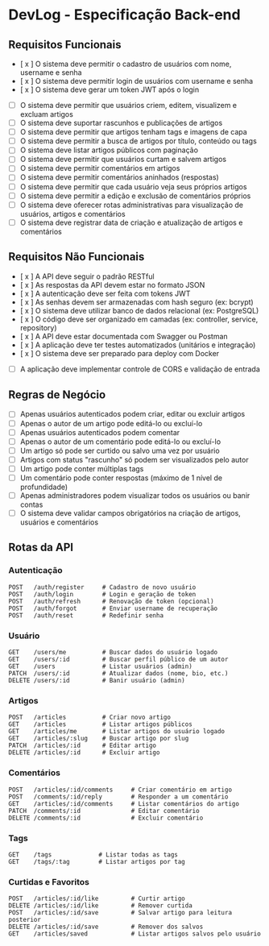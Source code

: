# DevLog - Especificação Back-end

## Requisitos Funcionais

- [ x ] O sistema deve permitir o cadastro de usuários com nome, username e senha  
- [ x ] O sistema deve permitir login de usuários com username e senha  
- [ x ] O sistema deve gerar um token JWT após o login  
- [ ] O sistema deve permitir que usuários criem, editem, visualizem e excluam artigos  
- [ ] O sistema deve suportar rascunhos e publicações de artigos  
- [ ] O sistema deve permitir que artigos tenham tags e imagens de capa  
- [ ] O sistema deve permitir a busca de artigos por título, conteúdo ou tags  
- [ ] O sistema deve listar artigos públicos com paginação  
- [ ] O sistema deve permitir que usuários curtam e salvem artigos  
- [ ] O sistema deve permitir comentários em artigos  
- [ ] O sistema deve permitir comentários aninhados (respostas)  
- [ ] O sistema deve permitir que cada usuário veja seus próprios artigos  
- [ ] O sistema deve permitir a edição e exclusão de comentários próprios  
- [ ] O sistema deve oferecer rotas administrativas para visualização de usuários, artigos e comentários  
- [ ] O sistema deve registrar data de criação e atualização de artigos e comentários  

## Requisitos Não Funcionais

- [ x ] A API deve seguir o padrão RESTful  
- [ x ] As respostas da API devem estar no formato JSON  
- [ x ] A autenticação deve ser feita com tokens JWT  
- [ x ] As senhas devem ser armazenadas com hash seguro (ex: bcrypt)  
- [ x ] O sistema deve utilizar banco de dados relacional (ex: PostgreSQL)  
- [ x ] O código deve ser organizado em camadas (ex: controller, service, repository)  
- [ x ] A API deve estar documentada com Swagger ou Postman  
- [ x ] A aplicação deve ter testes automatizados (unitários e integração)  
- [ x ] O sistema deve ser preparado para deploy com Docker  
- [ ] A aplicação deve implementar controle de CORS e validação de entrada  

## Regras de Negócio

- [ ] Apenas usuários autenticados podem criar, editar ou excluir artigos  
- [ ] Apenas o autor de um artigo pode editá-lo ou excluí-lo  
- [ ] Apenas usuários autenticados podem comentar  
- [ ] Apenas o autor de um comentário pode editá-lo ou excluí-lo  
- [ ] Um artigo só pode ser curtido ou salvo uma vez por usuário  
- [ ] Artigos com status "rascunho" só podem ser visualizados pelo autor  
- [ ] Um artigo pode conter múltiplas tags  
- [ ] Um comentário pode conter respostas (máximo de 1 nível de profundidade)  
- [ ] Apenas administradores podem visualizar todos os usuários ou banir contas  
- [ ] O sistema deve validar campos obrigatórios na criação de artigos, usuários e comentários  

## Rotas da API

### Autenticação

```http
POST   /auth/register     # Cadastro de novo usuário  
POST   /auth/login        # Login e geração de token  
POST   /auth/refresh      # Renovação de token (opcional)  
POST   /auth/forgot       # Enviar username de recuperação  
POST   /auth/reset        # Redefinir senha  
```

### Usuário

```http
GET    /users/me          # Buscar dados do usuário logado  
GET    /users/:id         # Buscar perfil público de um autor  
GET    /users             # Listar usuários (admin)  
PATCH  /users/:id         # Atualizar dados (nome, bio, etc.)  
DELETE /users/:id         # Banir usuário (admin)  
```

### Artigos

```http
POST   /articles          # Criar novo artigo  
GET    /articles          # Listar artigos públicos  
GET    /articles/me       # Listar artigos do usuário logado  
GET    /articles/:slug    # Buscar artigo por slug  
PATCH  /articles/:id      # Editar artigo  
DELETE /articles/:id      # Excluir artigo  
```

### Comentários

```http
POST   /articles/:id/comments     # Criar comentário em artigo  
POST   /comments/:id/reply        # Responder a um comentário  
GET    /articles/:id/comments     # Listar comentários do artigo  
PATCH  /comments/:id              # Editar comentário  
DELETE /comments/:id              # Excluir comentário  
```

### Tags

```http
GET    /tags             # Listar todas as tags  
GET    /tags/:tag        # Listar artigos por tag  
```

### Curtidas e Favoritos

```http
POST   /articles/:id/like         # Curtir artigo  
DELETE /articles/:id/like         # Remover curtida  
POST   /articles/:id/save         # Salvar artigo para leitura posterior  
DELETE /articles/:id/save         # Remover dos salvos  
GET    /articles/saved            # Listar artigos salvos pelo usuário  
```